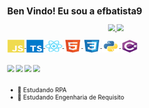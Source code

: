 ## Ben Vindo! Eu sou a efbatista9 
<div align="center">
  <a href="https://github.com/efbatista9">
  <img height="180em" src="https://github-readme-stats.vercel.app/api?username=efbatista9&show_icons=true&theme=red&include_all_commits=true&count_private=true"/>
  <img height="180em" src="https://github-readme-stats.vercel.app/api/top-langs/?username=efbatista9&layout=compact&langs_count=7&theme=red"/>
</div>
  
<div style="display: inline_block"><br>
  <img align="center" alt="efbatista9-Js" height="30" width="40" src="https://raw.githubusercontent.com/devicons/devicon/master/icons/javascript/javascript-plain.svg">
  <img align="center" alt="efbatista9-Ts" height="30" width="40" src="https://raw.githubusercontent.com/devicons/devicon/master/icons/typescript/typescript-plain.svg">
  <img align="center" alt="efbatista9-React" height="30" width="40" src="https://raw.githubusercontent.com/devicons/devicon/master/icons/react/react-original.svg">
  <img align="center" alt="efbatista9-HTML" height="30" width="40" src="https://raw.githubusercontent.com/devicons/devicon/master/icons/html5/html5-original.svg">
  <img align="center" alt="efbatista9-CSS" height="30" width="40" src="https://raw.githubusercontent.com/devicons/devicon/master/icons/css3/css3-original.svg">
  <img align="center" alt="efbatista9-Python" height="30" width="40" src="https://raw.githubusercontent.com/devicons/devicon/master/icons/python/python-original.svg">
  <img align="center" alt="efbatista9-Csharp" height="30" width="40" src="https://raw.githubusercontent.com/devicons/devicon/master/icons/csharp/csharp-original.svg"
 </div>
  
  ##
  
<div> 
  <a href="https://www.instagram.com/edmilson857/" target="_blank"><img src="https://img.shields.io/badge/-Instagram-%23E4405F?style=for-the-badge&logo=instagram&logoColor=white" target="_blank"></a>
 <a href="https://discord.gg/bathack#5539" target="_blank"><img src="https://img.shields.io/badge/Discord-7289DA?style=for-the-badge&logo=discord&logoColor=white" target="_blank"></a> 
  <a href = "mailto:contatoedmilson.f.batista@gmail.com"><img src="https://img.shields.io/badge/-Gmail-%23333?style=for-the-badge&logo=gmail&logoColor=white" target="_blank"></a>
  <a href="https://www.linkedin.com/in/efbatista9/-45875016a" target="_blank"><img src="https://img.shields.io/badge/-LinkedIn-%230077B5?style=for-the-badge&logo=linkedin&logoColor=white" target="_blank"></a> 
 
</div>
 
  
  ##

- 🔭 Estudando RPA
- 🌱 Estudando Engenharia de Requisito

